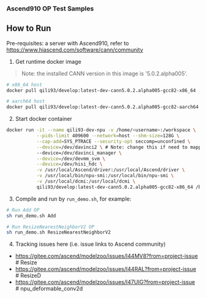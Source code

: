 ### Ascend910 OP Test Samples

## How to Run

Pre-requisites: a server with Ascend910, refer to https://www.hiascend.com/software/cann/community

1. Get runtime docker image

  > Note: the installed CANN version in this image is '5.0.2.alpha005'.

  ```bash
  # x86_64 host
  docker pull qili93/develop:latest-dev-cann5.0.2.alpha005-gcc82-x86_64

  # aarch64 host
  docker pull qili93/develop:latest-dev-cann5.0.2.alpha005-gcc82-aarch64
  ```

2. Start docker container

  ```bash
  docker run -it --name qili93-dev-npu -v /home/<username>:/workspace \
             --pids-limit 409600 --network=host --shm-size=128G \
             --cap-add=SYS_PTRACE --security-opt seccomp=unconfined \
             --device=/dev/davinci2 \ # Note: change this if need to mapping other device ID
             --device=/dev/davinci_manager \
             --device=/dev/devmm_svm \
             --device=/dev/hisi_hdc \
             -v /usr/local/Ascend/driver:/usr/local/Ascend/driver \
             -v /usr/local/bin/npu-smi:/usr/local/bin/npu-smi \
             -v /usr/local/dcmi:/usr/local/dcmi \
             qili93/develop:latest-dev-cann5.0.2.alpha005-gcc82-x86_64 /bin/bash
  ```

3. Compile and run by `run_demo.sh`, for example:

  ```bash
  # Run Add OP
  sh run_demo.sh Add

  # Run ResizeNearestNeighborV2 OP
  sh run_demo.sh ResizeNearestNeighborV2
  ```

4. Tracking issues here (i.e. issue links to Ascend community)

  - https://gitee.com/ascend/modelzoo/issues/I44MV8?from=project-issue # Resize
  - https://gitee.com/ascend/modelzoo/issues/I44RAL?from=project-issue # ResizeD
  - https://gitee.com/ascend/modelzoo/issues/I47UIG?from=project-issue # npu_deformable_conv2d

